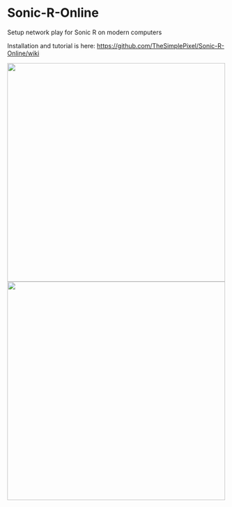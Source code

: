 # Sonic-R-Online
Setup network play for Sonic R on modern computers

Installation and tutorial is here: https://github.com/TheSimplePixel/Sonic-R-Online/wiki

<img src="https://user-images.githubusercontent.com/42420434/206638798-8f8545e8-e85e-4000-a651-4b18669f2fc2.png" width="500">
<img src="https://user-images.githubusercontent.com/42420434/206638977-d119fa32-0d43-45d1-906d-7ceae10c158c.png" width="500">
